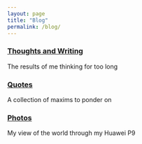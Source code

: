 ```yaml
---
layout: page
title: "Blog"
permalink: /blog/
---
```



<h3><a href="{{ site.url}}/thoughts">Thoughts and Writing</a></h3>
The results of me thinking for too long


<h3><a href="{{ relative_url }}/quotes">Quotes</a></h3>
A collection of maxims to ponder on


<h3><a href="{{ site.url | relative_url }}/galleries">Photos</a></h3>
My view of the world through my Huawei P9


